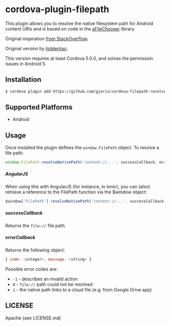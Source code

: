 # cordova-plugin-filepath

This plugin allows you to resolve the native filesystem path for Android content 
URIs and is based on code in the [aFileChooser](https://github.com/iPaulPro/aFileChooser/blob/master/aFileChooser/src/com/ipaulpro/afilechooser/utils/FileUtils.java) library.

Original inspiration [from StackOverflow](http://stackoverflow.com/questions/20067508/get-real-path-from-uri-android-kitkat-new-storage-access-framework).

Original version by [hiddentao](https://github.com/hiddentao/cordova-plugin-filepath). 

This version requires at least Cordova 5.0.0, and solves the permission issues in Android 5.

## Installation

```bash
$ cordova plugin add https://github.com/gjoris/cordova-filepath-resolver.git
```

## Supported Platforms

* Android

## Usage

Once installed the plugin defines the `window.FilePath` object. To resolve a 
file path:

```js
window.FilePath.resolveNativePath('content://...', successCallback, errorCallback);
```

##### AngularJS

When using this with AngularJS (for instance, in Ionic), you can (also) retrieve a reference to the FilePath function via the $window object:

```js
$window['FilePath'].resolveNativePath('content://...', successCallback, errorCallback);
```

##### successCallback
Returns the ``file://`` file path.

##### errorCallback
Returns the following object:
```js
{ code: <integer>, message: <string> }
```
Possible error codes are:
* ``-1`` - describes an invalid action
* ``0`` - ``file://`` path could not be resolved
* ``1`` - the native path links to a cloud file (e.g: from Google Drive app)

## LICENSE

Apache (see LICENSE.md)


